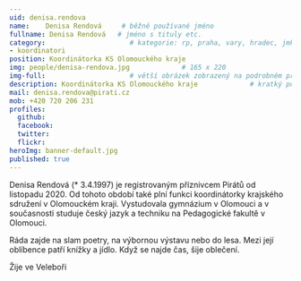 ```yaml
---
uid: denisa.rendova
name:    Denisa Rendová     # běžně používané jméno
fullname: Denisa Rendová   # jméno s tituly etc.
category:                     # kategorie: rp, praha, vary, hradec, jmk, senat
- koordinatori
position: Koordinátorka KS Olomouckého kraje
img: people/denisa-rendova.jpg             # 165 x 220
img-full:                     # větší obrázek zobrazený na podrobném profilu
description: Koordinátorka KS Olomouckého kraje             # kratký popis, max 160 znaků
mail: denisa.rendova@pirati.cz
mob: +420 720 206 231
profiles:
  github:
  facebook: 
  twitter:         
  flickr: 
heroImg: banner-default.jpg
published: true
---
```

Denisa Rendová (* 3.4.1997) je registrovaným příznivcem Pirátů od listopadu 2020. Od tohoto období také plní funkci koordinátorky krajského sdružení v Olomouckém kraji. Vystudovala gymnázium v Olomouci a v současnosti studuje český jazyk a techniku na Pedagogické fakultě v Olomouci.

Ráda zajde na slam poetry, na výbornou výstavu nebo do lesa. Mezi její oblíbence patří knížky a jídlo. Když se najde čas, šije oblečení.

Žije ve Veleboři 
